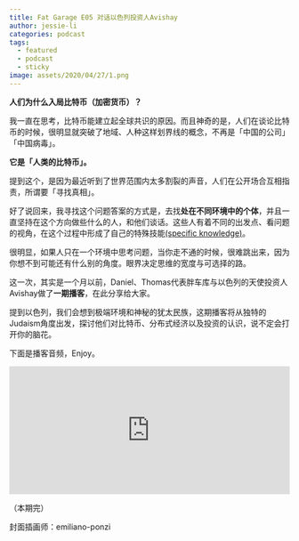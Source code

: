 ```yaml
---
title: Fat Garage E05 对话以色列投资人Avishay
author: jessie-li
categories: podcast
tags:
  - featured
  - podcast
  - sticky
image: assets/2020/04/27/1.png
---
```




**人们为什么入局比特币（加密货币）？**

我一直在思考，比特币能建立起全球共识的原因。而且神奇的是，人们在谈论比特币的时候，很明显就突破了地域、人种这样划界线的概念，不再是「中国的公司」「中国病毒」。

**它是「人类的比特币」。**

提到这个，是因为最近听到了世界范围内太多割裂的声音，人们在公开场合互相指责，所谓要「寻找真相」。

好了说回来，我寻找这个问题答案的方式是，去找**处在不同环境中的个体**，并且一直坚持在这个方向做些什么的人，和他们谈话。这些人有着不同的出发点、看问题的视角，在这个过程中形成了自己的特殊技能[(specific knowledge)](http://mp.weixin.qq.com/s?__biz=MzU5NjQxNzQ3Mw==&mid=2247484081&idx=1&sn=87301e4dd81a297ee5f846a429a07f56&chksm=fe624c1fc915c50942f9fc0ca408c0e909a5f7d48e226ea70fef81d75d9e05e21beb6e881a97&scene=21#wechat_redirect)。

很明显，如果人只在一个环境中思考问题，当你走不通的时候，很难跳出来，因为你想不到可能还有什么别的角度。眼界决定思维的宽度与可选择的路。

这一次，其实是一个月以前，Daniel、Thomas代表胖车库与以色列的天使投资人Avishay做了**一期播客**，在此分享给大家。

提到以色列，我们会想到极端环境和神秘的犹太民族，这期播客将从独特的Judaism角度出发，探讨他们对比特币、分布式经济以及投资的认识，说不定会打开你的脑花。

下面是播客音频，Enjoy。

<iframe height="230" width="100%" src="https://www.ximalaya.com/thirdparty/player/sound/player.html?id=286318338&type=red" frameborder=0 allowfullscreen></iframe>


（本期完）

  封面插画师：emiliano-ponzi

